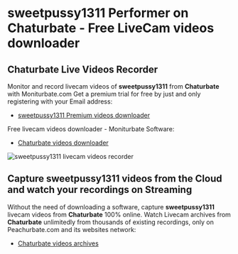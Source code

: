# sweetpussy1311 Performer on Chaturbate - Free LiveCam videos downloader

## Chaturbate Live Videos Recorder

Monitor and record livecam videos of **sweetpussy1311** from **Chaturbate** with Moniturbate.com
Get a premium trial for free by just and only registering with your Email address:
* [sweetpussy1311 Premium videos downloader](https://moniturbate.com/request-demo-licence-key.html)

Free livecam videos downloader - Moniturbate Software:
* [Chaturbate videos downloader](https://moniturbate.com/moniturbate-download-software.html)

![sweetpussy1311 livecam videos recorder](https://peachurnet.com/templates/moniturbate-software.png)


## Capture sweetpussy1311 videos from the Cloud and watch your recordings on Streaming

Without the need of downloading a software, capture **sweetpussy1311** livecam videos from **Chaturbate** 100% online.
Watch Livecam archives from **Chaturbate** unlimitedly from thousands of existing recordings, only on Peachurbate.com and its websites network:
* [Chaturbate videos archives](https://peachurnet.com/)